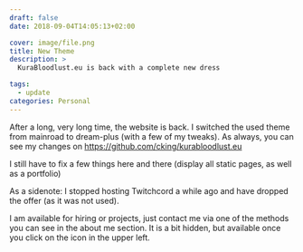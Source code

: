 ```yaml
---
draft: false
date: 2018-09-04T14:05:13+02:00

cover: image/file.png
title: New Theme
description: >
  KuraBloodlust.eu is back with a complete new dress

tags:
  - update
categories: Personal
---
```


After a long, very long time, the website is back.
I switched the used theme from mainroad to dream-plus (with a few of my tweaks).
As always, you can see my changes on https://github.com/cking/kurabloodlust.eu

I still have to fix a few things here and there (display all static pages, as well as a portfolio)

As a sidenote: I stopped hosting Twitchcord a while ago and have dropped the offer (as it was not used).

I am available for hiring or projects, just contact me via one of the methods you can see in the about me section.
It is a bit hidden, but available once you click on the icon in the upper left.

